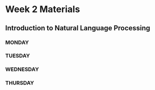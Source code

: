 # Week 2 Materials
## Introduction to Natural Language Processing
### MONDAY



### TUESDAY



### WEDNESDAY



### THURSDAY


